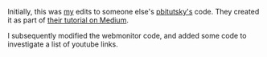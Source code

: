 
Initially, this was [my](mailto:b.dewhirst@gmail.com) edits to someone else's [pbitutsky's](https://github.com/pbitutsky/webmonitor.git) code.
They created it as part of [their tutorial on Medium](https://medium.com/swlh/tutorial-creating-a-webpage-monitor-using-python-and-running-it-on-a-raspberry-pi-df763c142dac).

I subsequently modified the webmonitor code, and added some code to investigate a list of youtube links.
